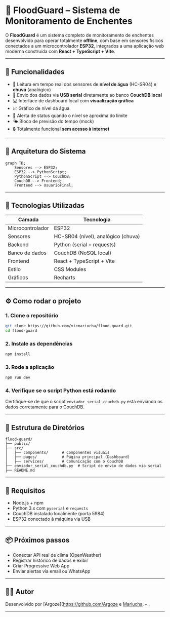# 🌊 FloodGuard – Sistema de Monitoramento de Enchentes

O **FloodGuard** é um sistema completo de monitoramento de enchentes desenvolvido para operar totalmente **offline**, com base em sensores físicos conectados a um microcontrolador **ESP32**, integrados a uma aplicação web moderna construída com **React + TypeScript + Vite**.

---

## 🚀 Funcionalidades

- 📶 Leitura em tempo real dos sensores de **nível de água** (HC-SR04) e **chuva** (analógico)
- 🔄 Envio dos dados via **USB serial** diretamente ao banco **CouchDB local**
- 💻 Interface de dashboard local com **visualização gráfica**
- 📈 Gráfico de nível da água
- 🚨 Alerta de status quando o nível se aproxima do limite
- 🌤️ Bloco de previsão do tempo (mock)
- 🔒 Totalmente funcional **sem acesso à internet**

---

## 🧱 Arquitetura do Sistema

```mermaid
graph TD;
    Sensores --> ESP32;
    ESP32 --> PythonScript;
    PythonScript --> CouchDB;
    CouchDB --> Frontend;
    Frontend --> UsuarioFinal;
```

---

## 🔌 Tecnologias Utilizadas

| Camada       | Tecnologia                      |
|--------------|----------------------------------|
| Microcontrolador | ESP32                          |
| Sensores     | HC-SR04 (nível), analógico (chuva) |
| Backend      | Python (serial + requests)       |
| Banco de dados | CouchDB (NoSQL local)            |
| Frontend     | React + TypeScript + Vite        |
| Estilo       | CSS Modules                      |
| Gráficos     | Recharts                         |

---

## ⚙️ Como rodar o projeto

### 1. Clone o repositório
```bash
git clone https://github.com/vicmariucha/flood-guard.git
cd flood-guard
```

### 2. Instale as dependências
```bash
npm install
```

### 3. Rode a aplicação
```bash
npm run dev
```

### 4. Verifique se o script Python está rodando
Certifique-se de que o script `enviador_serial_couchdb.py` está enviando os dados corretamente para o CouchDB.

---

## 💾 Estrutura de Diretórios

```
flood-guard/
├── public/
├── src/
│   ├── components/      # Componentes visuais
│   ├── pages/           # Página principal (Dashboard)
│   ├── services/        # Comunicação com o CouchDB
├── enviador_serial_couchdb.py  # Script de envio de dados via serial
├── README.md
```

---

## 🧪 Requisitos

- Node.js + npm
- Python 3.x com `pyserial` e `requests`
- CouchDB instalado localmente (porta 5984)
- ESP32 conectado à máquina via USB

---

## 📦 Próximos passos

- Conectar API real de clima (OpenWeather)
- Registrar histórico de dados e exibir
- Criar Progressive Web App
- Enviar alertas via email ou WhatsApp

---

## 🧑‍💻 Autor

Desenvolvido por [Argoze](https://github.com/Argoze e [Mariucha](https://github.com/vicmariucha). – .

---
